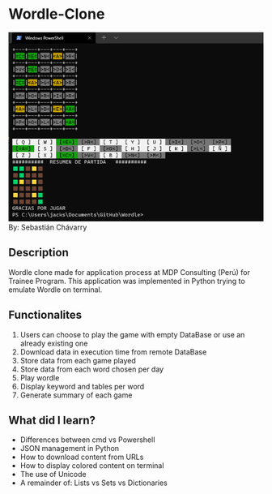 # Wordle-Clone
![Demo](https://github.com/sebastianperudev2001/Wordle-Clone/blob/main/demo.png)
By: Sebastián Chávarry

## Description
Wordle clone made for application process at MDP Consulting (Perú) for Trainee Program. This application was implemented in Python trying to emulate Wordle on terminal.

## Functionalites 

1. Users can choose to play the game with empty DataBase or use an already existing one
2. Download data in execution time from remote DataBase
3. Store data from each game played
4. Store data from each word chosen per day
5. Play wordle 
6. Display keyword and tables per word 
7. Generate summary of each game 

## What did I learn? 

- Differences between cmd vs Powershell
- JSON management in Python
- How to download content from URLs
- How to display colored content on terminal
- The use of Unicode 
- A remainder of: Lists vs Sets vs Dictionaries 
